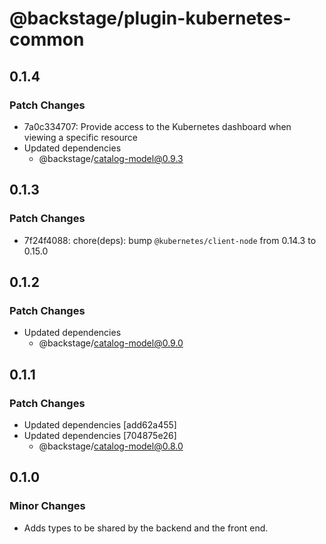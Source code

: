 # @backstage/plugin-kubernetes-common

## 0.1.4

### Patch Changes

- 7a0c334707: Provide access to the Kubernetes dashboard when viewing a specific resource
- Updated dependencies
  - @backstage/catalog-model@0.9.3

## 0.1.3

### Patch Changes

- 7f24f4088: chore(deps): bump `@kubernetes/client-node` from 0.14.3 to 0.15.0

## 0.1.2

### Patch Changes

- Updated dependencies
  - @backstage/catalog-model@0.9.0

## 0.1.1

### Patch Changes

- Updated dependencies [add62a455]
- Updated dependencies [704875e26]
  - @backstage/catalog-model@0.8.0

## 0.1.0

### Minor Changes

- Adds types to be shared by the backend and the front end.
